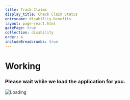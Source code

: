 ```yaml
---
title: Track Claims
display_title: Check Claim Status
entryname: disability-benefits
layout: page-react.html
gatePage: true
collection: disability
order: 4
includeBreadcrumbs: true
---
```

<div id="main">
  <div class="section">
    <div id="react-root">
      <div class="loading-message">
        <h1>Working</h1>
        <h3>Please wait while we load the application for you.</h3>
        <img src="/img/preloader-primary-darkest.gif" alt="Loading">
      </div>
    </div>
  </div>
</div>
